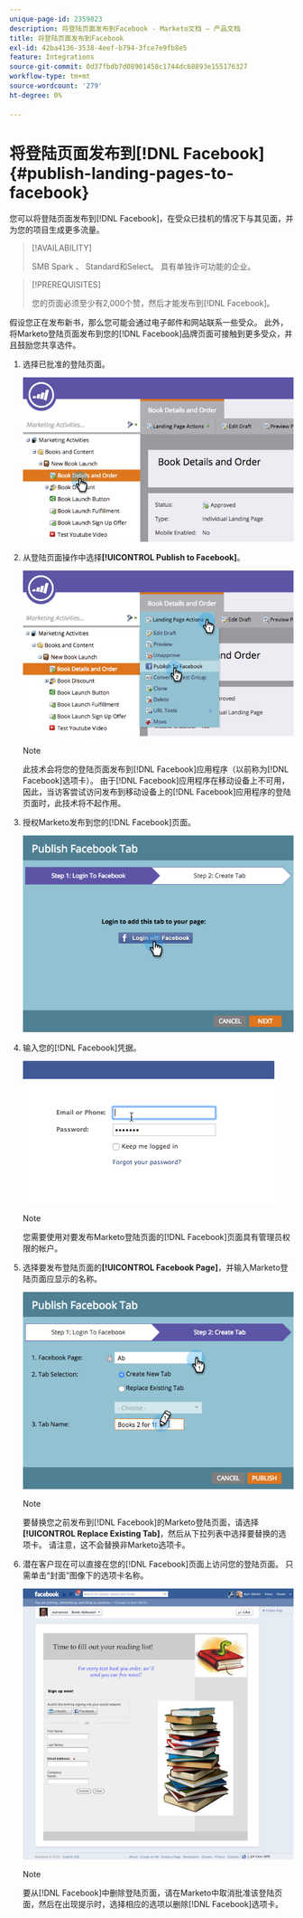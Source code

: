 ```yaml
---
unique-page-id: 2359823
description: 将登陆页面发布到Facebook - Marketo文档 — 产品文档
title: 将登陆页面发布到Facebook
exl-id: 42ba4136-3538-4eef-b794-3fce7e9fb8e5
feature: Integrations
source-git-commit: 0d37fbdb7d08901458c1744dc68893e155176327
workflow-type: tm+mt
source-wordcount: '279'
ht-degree: 0%

---
```


# 将登陆页面发布到[!DNL Facebook] {#publish-landing-pages-to-facebook}

您可以将登陆页面发布到[!DNL Facebook]，在受众已挂机的情况下与其见面，并为您的项目生成更多流量。

>[!AVAILABILITY]
>
>SMB Spark 、 Standard和Select。 具有单独许可功能的企业。

>[!PREREQUISITES]
>
>您的页面必须至少有2,000个赞，然后才能发布到[!DNL Facebook]。

假设您正在发布新书，那么您可能会通过电子邮件和网站联系一些受众。 此外，将Marketo登陆页面发布到您的[!DNL Facebook]品牌页面可接触到更多受众，并且鼓励您共享选件。

1. 选择已批准的登陆页面。

   ![](assets/image2015-4-22-16-3a53-3a46.png)

1. 从登陆页面操作中选择&#x200B;**[!UICONTROL Publish to Facebook]**。

   ![](assets/image2015-4-22-16-3a54-3a55.png)

   >[!NOTE]
   >
   >此技术会将您的登陆页面发布到[!DNL Facebook]应用程序（以前称为[!DNL Facebook]选项卡）。 由于[!DNL Facebook]应用程序在移动设备上不可用，因此，当访客尝试访问发布到移动设备上的[!DNL Facebook]应用程序的登陆页面时，此技术将不起作用。

1. 授权Marketo发布到您的[!DNL Facebook]页面。

   ![](assets/image2015-4-22-18-3a27-3a14.png)

1. 输入您的[!DNL Facebook]凭据。

   ![](assets/image2015-4-22-18-3a29-3a57.png)

   >[!NOTE]
   >
   >您需要使用对要发布Marketo登陆页面的[!DNL Facebook]页面具有管理员权限的帐户。

1. 选择要发布登陆页面的&#x200B;**[!UICONTROL Facebook Page]**，并输入Marketo登陆页面应显示的名称。

   ![](assets/image2015-4-22-18-3a31-3a39.png)

   >[!NOTE]
   >
   >要替换您之前发布到[!DNL Facebook]的Marketo登陆页面，请选择&#x200B;**[!UICONTROL Replace Existing Tab]**，然后从下拉列表中选择要替换的选项卡。 请注意，这不会替换非Marketo选项卡。

1. 潜在客户现在可以直接在您的[!DNL Facebook]页面上访问您的登陆页面。 只需单击“封面”图像下的选项卡名称。

   ![](assets/image2015-4-22-18-3a42-3a15.png)

   >[!NOTE]
   >
   >要从[!DNL Facebook]中删除登陆页面，请在Marketo中取消批准该登陆页面，然后在出现提示时，选择相应的选项以删除[!DNL Facebook]选项卡。
